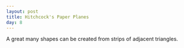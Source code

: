 ```yaml
---
layout: post
title: Hitchcock's Paper Planes
day: 8
---
```


A great many shapes can be created from strips of adjacent triangles.